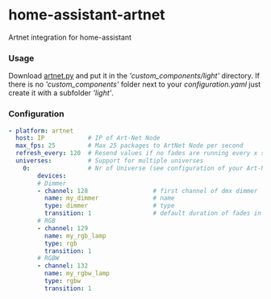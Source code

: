 # home-assistant-artnet
Artnet integration for home-assistant

### Usage
Download [artnet.py](https://github.com/spacemanspiff2007/home-assistant-artnet/blob/master/artnet.py) and put it in the *'custom_components/light'* directory.
If there is no *'custom_components'* folder next to your *configuration.yaml* just create it with a subfolder *'light'*.

### Configuration
```yaml
- platform: artnet
  host: IP            # IP of Art-Net Node
  max_fps: 25         # Max 25 packages to ArtNet Node per second
  refresh_every: 120  # Resend values if no fades are running every x seconds, 0 disables automatic refresh
  universes:          # Support for multiple universes
    0:                # Nr of Universe (see configuration of your Art-Net Node)
        devices:
        # Dimmer
        - channel: 128                  # first channel of dmx dimmer
          name: my_dimmer               # name
          type: dimmer                  # type
          transition: 1                 # default duration of fades in sec
        # RGB
        - channel: 129
          name: my_rgb_lamp
          type: rgb
          transition: 1
        # RGBW
        - channel: 132
          name: my_rgbw_lamp
          type: rgbw
          transition: 1
```
